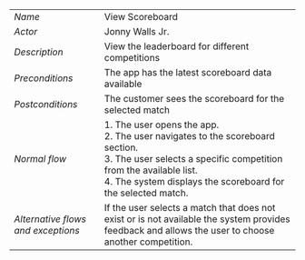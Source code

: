 |||
| --- | --- |
| *Name* | View Scoreboard |
| *Actor* | Jonny Walls Jr. |
| *Description* | View the leaderboard for different competitions |
| *Preconditions* | The app has the latest scoreboard data available |
| *Postconditions* | The customer sees the scoreboard for the selected match |
| *Normal flow* | 1. The user opens the app.<br>2. The user navigates to the scoreboard section.<br>3. The user selects a specific competition from the available list.<br>4. The system displays the scoreboard for the selected match. |
| *Alternative flows and exceptions* |If the user selects a match that does not exist or is not available the system provides feedback and allows the user to choose another competition.|



